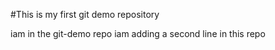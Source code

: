 #This is my first git demo repository

iam in the git-demo repo
iam adding a second line in this repo
